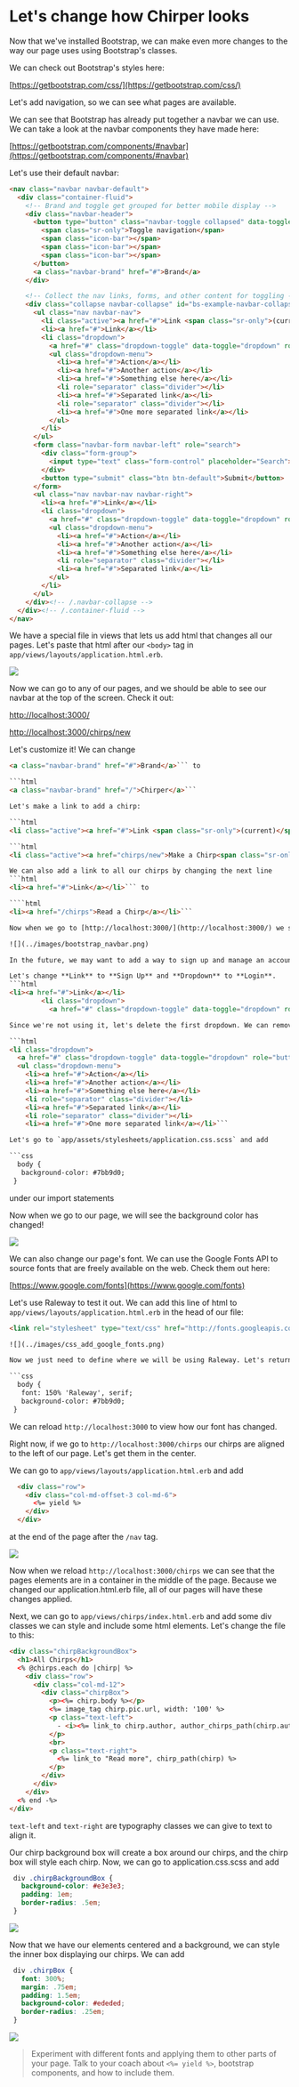 # Let's change how Chirper looks

Now that we've installed Bootstrap, we can make even more changes to the way our page uses using Bootstrap's classes.

We can check out Bootstrap's styles here:

[https://getbootstrap.com/css/](https://getbootstrap.com/css/)

Let's add navigation, so we can see what pages are available.

We can see that Bootstrap has already put together a navbar we can use. We can take a look at the navbar components they have made here:

[https://getbootstrap.com/components/#navbar](https://getbootstrap.com/components/#navbar)

Let's use their default navbar:

```html
<nav class="navbar navbar-default">
  <div class="container-fluid">
    <!-- Brand and toggle get grouped for better mobile display -->
    <div class="navbar-header">
      <button type="button" class="navbar-toggle collapsed" data-toggle="collapse" data-target="#bs-example-navbar-collapse-1" aria-expanded="false">
        <span class="sr-only">Toggle navigation</span>
        <span class="icon-bar"></span>
        <span class="icon-bar"></span>
        <span class="icon-bar"></span>
      </button>
      <a class="navbar-brand" href="#">Brand</a>
    </div>

    <!-- Collect the nav links, forms, and other content for toggling -->
    <div class="collapse navbar-collapse" id="bs-example-navbar-collapse-1">
      <ul class="nav navbar-nav">
        <li class="active"><a href="#">Link <span class="sr-only">(current)</span></a></li>
        <li><a href="#">Link</a></li>
        <li class="dropdown">
          <a href="#" class="dropdown-toggle" data-toggle="dropdown" role="button" aria-haspopup="true" aria-expanded="false">Dropdown <span class="caret"></span></a>
          <ul class="dropdown-menu">
            <li><a href="#">Action</a></li>
            <li><a href="#">Another action</a></li>
            <li><a href="#">Something else here</a></li>
            <li role="separator" class="divider"></li>
            <li><a href="#">Separated link</a></li>
            <li role="separator" class="divider"></li>
            <li><a href="#">One more separated link</a></li>
          </ul>
        </li>
      </ul>
      <form class="navbar-form navbar-left" role="search">
        <div class="form-group">
          <input type="text" class="form-control" placeholder="Search">
        </div>
        <button type="submit" class="btn btn-default">Submit</button>
      </form>
      <ul class="nav navbar-nav navbar-right">
        <li><a href="#">Link</a></li>
        <li class="dropdown">
          <a href="#" class="dropdown-toggle" data-toggle="dropdown" role="button" aria-haspopup="true" aria-expanded="false">Dropdown <span class="caret"></span></a>
          <ul class="dropdown-menu">
            <li><a href="#">Action</a></li>
            <li><a href="#">Another action</a></li>
            <li><a href="#">Something else here</a></li>
            <li role="separator" class="divider"></li>
            <li><a href="#">Separated link</a></li>
          </ul>
        </li>
      </ul>
    </div><!-- /.navbar-collapse -->
  </div><!-- /.container-fluid -->
</nav>
```

We have a special file in views that lets us add html that changes all our pages. Let's paste that html after our `<body>` tag in `app/views/layouts/application.html.erb`.

![](../images/html_navbar.png)

Now we can go to any of our pages, and we should be able to see our navbar at the top of the screen. Check it out:

[http://localhost:3000/](http://localhost:3000/)

[http://localhost:3000/chirps/new](http://localhost:3000/chirps/new)

Let's customize it! We can change

```html
<a class="navbar-brand" href="#">Brand</a>``` to

```html
<a class="navbar-brand" href="/">Chirper</a>```

Let's make a link to add a chirp:

```html
<li class="active"><a href="#">Link <span class="sr-only">(current)</span></a></li>``` to

```html
<li class="active"><a href="chirps/new">Make a Chirp<span class="sr-only">(current)</span></a></li>```

We can also add a link to all our chirps by changing the next line
```html
<li><a href="#">Link</a></li>``` to

````html
<li><a href="/chirps">Read a Chirp</a></li>```

Now when we go to [http://localhost:3000/](http://localhost:3000/) we should see

![](../images/bootstrap_navbar.png)

In the future, we may want to add a way to sign up and manage an account.

Let's change **Link** to **Sign Up** and **Dropdown** to **Login**.
```html
<li><a href="#">Link</a></li>
        <li class="dropdown">
          <a href="#" class="dropdown-toggle" data-toggle="dropdown" role="button" aria-haspopup="true" aria-expanded="false">Dropdown <span class="caret"></span></a>```

Since we're not using it, let's delete the first dropdown. We can remove this block of html, and our navbar will still work.

```html
<li class="dropdown">
  <a href="#" class="dropdown-toggle" data-toggle="dropdown" role="button" aria-haspopup="true" aria-expanded="false">Dropdown <span class="caret"></span></a>
  <ul class="dropdown-menu">
    <li><a href="#">Action</a></li>
    <li><a href="#">Another action</a></li>
    <li><a href="#">Something else here</a></li>
    <li role="separator" class="divider"></li>
    <li><a href="#">Separated link</a></li>
    <li role="separator" class="divider"></li>
    <li><a href="#">One more separated link</a></li>```

Let's go to `app/assets/stylesheets/application.css.scss` and add

```css
  body {
   background-color: #7bb9d0;
 }
```
under our import statements

Now when we go to our page, we will see the background color has changed!

![](../images/bootstrap_background_color.png)

We can also change our page's font. We can use the Google Fonts API to source fonts that are freely available on the web. Check them out here:

[https://www.google.com/fonts](https://www.google.com/fonts)

Let's use Raleway to test it out. We can add this line of html to `app/views/layouts/application.html.erb` in the head of our file:

```html
<link rel="stylesheet" type="text/css" href="http://fonts.googleapis.com/css?family=Raleway">```

![](../images/css_add_google_fonts.png)

Now we just need to define where we will be using Raleway. Let's return to to `app/assets/stylesheets/application.css.scss` and include a font specification for the body of our page:

```css
  body {
   font: 150% 'Raleway', serif;
   background-color: #7bb9d0;
 }
```

We can reload `http://localhost:3000` to view how our font has changed.

Right now, if we go to `http://localhost:3000/chirps` our chirps are aligned to the left of our page. Let's get them in the center.

We can go to `app/views/layouts/application.html.erb` and add

```html
  <div class="row">
    <div class="col-md-offset-3 col-md-6">
      <%= yield %>
    </div>
  </div>
```
at the end of the page after the `/nav` tag.

![](../images/html_center_elements.png)

Now when we reload `http://localhost:3000/chirps` we can see that the pages elements are in a container in the middle of the page. Because we changed our application.html.erb file, all of our pages will have these changes applied.

Next, we can go to `app/views/chirps/index.html.erb` and add some div classes we can style and include some html elements. Let's change the file to this:

```html
<div class="chirpBackgroundBox">
  <h1>All Chirps</h1>
  <% @chirps.each do |chirp| %>
    <div class="row">
      <div class="col-md-12">
        <div class="chirpBox">
          <p><%= chirp.body %></p>
          <%= image_tag chirp.pic.url, width: '100' %>
          <p class="text-left">
            - <i><%= link_to chirp.author, author_chirps_path(chirp.author) %></i>
          </p>
          <br>
          <p class="text-right">
            <%= link_to "Read more", chirp_path(chirp) %>
          </p>
        </div>
      </div>
    </div>
  <% end -%>
</div>
```

`text-left` and `text-right` are typography classes we can give to text to align it.

Our chirp background box will create a box around our chirps, and the chirp box will style each chirp. Now, we can go to application.css.scss and add

```css
 div .chirpBackgroundBox {
   background-color: #e3e3e3;
   padding: 1em;
   border-radius: .5em;
 }
 ```

![](../images/css.png)


Now that we have our elements centered and a background, we can style the inner box displaying our chirps. We can add

```css
 div .chirpBox {
   font: 300%;
   margin: .75em;
   padding: 1.5em;
   background-color: #ededed;
   border-radius: .25em;
 }
 ```
![](../images/bootstrap_chirpBox.png)


> Experiment with different fonts and applying them to other parts of your page. Talk to your coach about `<%= yield %>`, bootstrap components, and how to include them.
